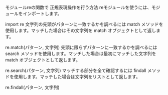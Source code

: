 モジュールreの関数で 正規表現操作を行う方法
reモジュールを使うには、モジュールをインポートします。

import re
文字列の先頭がパターンに一致するかを調べるには match メソッドを使用します。マッチした場合はその文字列を match オブジェクトとして返します。

re.match(パターン, 文字列)
先頭に限らずパターンに一致するかを調べるには search メソッドを使用します。マッチした場合は最初にマッチした文字列を match オブジェクトとして返します。

re.search(パターン, 文字列)
マッチする部分を全て確認するには findall メソッドを使用します。マッチした場合は文字列をリストとして返します。

re.findall(パターン, 文字列)
